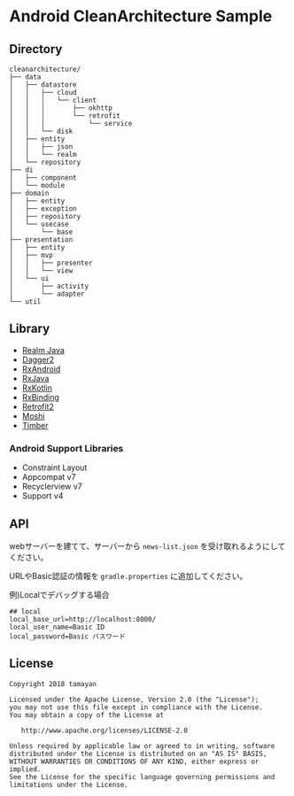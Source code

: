 # Android CleanArchitecture Sample

## Directory

```tree
cleanarchitecture/
├── data
│   ├── datastore
│   │   ├── cloud
│   │   │   └── client
│   │   │       ├── okhttp
│   │   │       └── retrofit
│   │   │           └── service
│   │   └── disk
│   ├── entity
│   │   ├── json
│   │   └── realm
│   └── repository
├── di
│   ├── component
│   └── module
├── domain
│   ├── entity
│   ├── exception
│   ├── repository
│   └── usecase
│       └── base
├── presentation
│   ├── entity
│   ├── mvp
│   │   ├── presenter
│   │   └── view
│   └── ui
│       ├── activity
│       └── adapter
└── util
```

## Library

- [Realm Java](https://github.com/realm/realm-java)
- [Dagger2](https://github.com/google/dagger)
- [RxAndroid](https://github.com/ReactiveX/RxAndroid)
- [RxJava](https://github.com/ReactiveX/RxJava)
- [RxKotlin](https://github.com/ReactiveX/RxKotlin)
- [RxBinding](https://github.com/JakeWharton/RxBinding)
- [Retrofit2](https://github.com/square/retrofit)
- [Moshi](https://github.com/square/moshi)
- [Timber](https://github.com/JakeWharton/timber)

### Android Support Libraries

- Constraint Layout
- Appcompat v7
- Recyclerview v7
- Support v4

## API

webサーバーを建てて、サーバーから `news-list.json` を受け取れるようにしてください。

URLやBasic認証の情報を `gradle.properties` に追加してください。

例)Localでデバッグする場合

```gradle.properties
## local
local_base_url=http://localhost:8000/
local_user_name=Basic ID
local_password=Basic パスワード
```

## License

```LICENSE
Copyright 2018 tamayan

Licensed under the Apache License, Version 2.0 (the "License");
you may not use this file except in compliance with the License.
You may obtain a copy of the License at

   http://www.apache.org/licenses/LICENSE-2.0

Unless required by applicable law or agreed to in writing, software
distributed under the License is distributed on an "AS IS" BASIS,
WITHOUT WARRANTIES OR CONDITIONS OF ANY KIND, either express or implied.
See the License for the specific language governing permissions and
limitations under the License.
```
